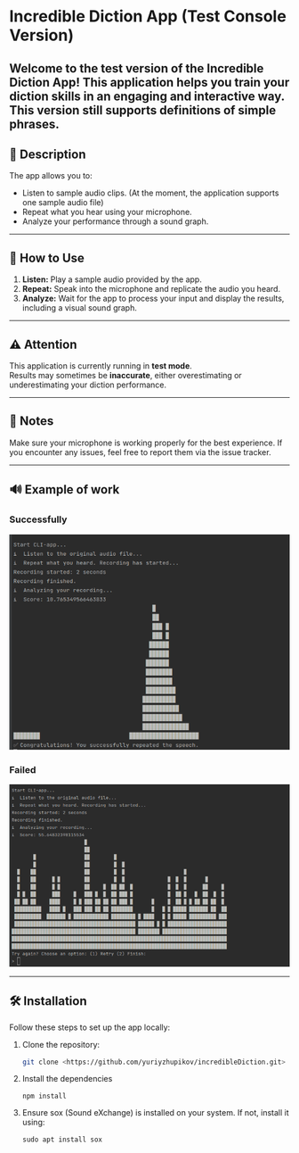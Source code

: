 # Incredible Diction App (Test Console Version)

Welcome to the test version of the **Incredible Diction App**! This application helps you train your diction skills in an engaging and interactive way.
<br>This version still supports definitions of simple phrases.
---

## 📄 Description
The app allows you to:
- Listen to sample audio clips. (At the moment, the application supports one sample audio file)
- Repeat what you hear using your microphone.
- Analyze your performance through a sound graph.

---

## 🚀 How to Use
1. **Listen:** Play a sample audio provided by the app.
2. **Repeat:** Speak into the microphone and replicate the audio you heard.
3. **Analyze:** Wait for the app to process your input and display the results, including a visual sound graph.

---

## ⚠️ Attention
This application is currently running in **test mode**.  
Results may sometimes be **inaccurate**, either overestimating or underestimating your diction performance.

---

## 📝 Notes
Make sure your microphone is working properly for the best experience.
If you encounter any issues, feel free to report them via the issue tracker.

---

## 🔊 Example of work
### Successfully
![](uploads/successfully.png)

### Failed
![](uploads/failed.png)

---

## 🛠️ Installation
Follow these steps to set up the app locally:

1. Clone the repository:
   ```bash
   git clone <https://github.com/yuriyzhupikov/incredibleDiction.git>
2. Install the dependencies
    ```
   npm install
3. Ensure sox (Sound eXchange) is installed on your system. If not, install it using:
    ```
    sudo apt install sox
